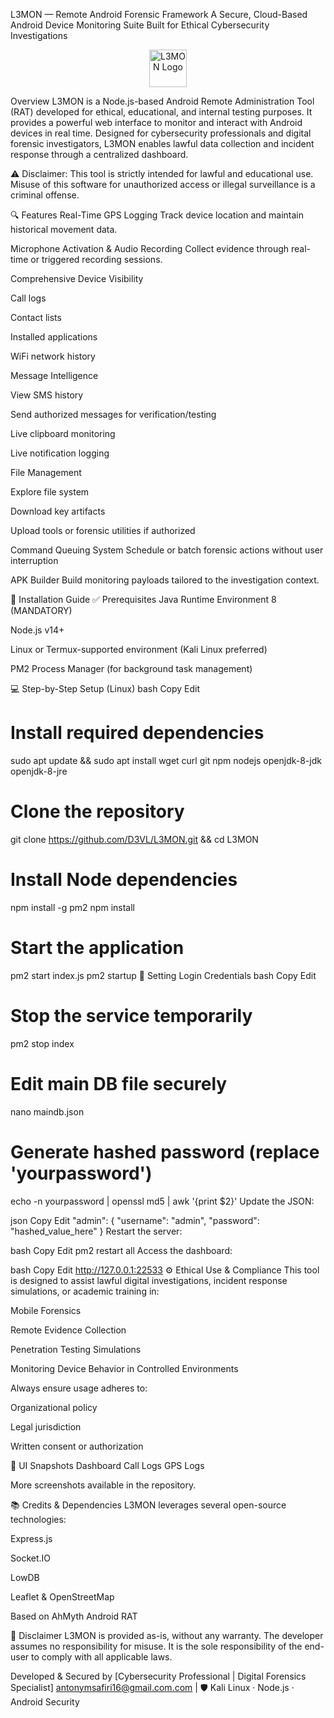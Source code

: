 L3MON — Remote Android Forensic Framework
A Secure, Cloud-Based Android Device Monitoring Suite Built for Ethical Cybersecurity Investigations

<p align="center"> <img src="https://github.com/D3VL/L3MON/raw/master/server/assets/webpublic/logo.png" height="60" alt="L3MON Logo" /> </p>
Overview
L3MON is a Node.js-based Android Remote Administration Tool (RAT) developed for ethical, educational, and internal testing purposes. It provides a powerful web interface to monitor and interact with Android devices in real time. Designed for cybersecurity professionals and digital forensic investigators, L3MON enables lawful data collection and incident response through a centralized dashboard.

⚠️ Disclaimer: This tool is strictly intended for lawful and educational use. Misuse of this software for unauthorized access or illegal surveillance is a criminal offense.

🔍 Features
Real-Time GPS Logging
Track device location and maintain historical movement data.

Microphone Activation & Audio Recording
Collect evidence through real-time or triggered recording sessions.

Comprehensive Device Visibility

Call logs

Contact lists

Installed applications

WiFi network history

Message Intelligence

View SMS history

Send authorized messages for verification/testing

Live clipboard monitoring

Live notification logging

File Management

Explore file system

Download key artifacts

Upload tools or forensic utilities if authorized

Command Queuing System
Schedule or batch forensic actions without user interruption

APK Builder
Build monitoring payloads tailored to the investigation context.

🔧 Installation Guide
✅ Prerequisites
Java Runtime Environment 8 (MANDATORY)

Node.js v14+

Linux or Termux-supported environment (Kali Linux preferred)

PM2 Process Manager (for background task management)

💻 Step-by-Step Setup (Linux)
bash
Copy
Edit
# Install required dependencies
sudo apt update && sudo apt install wget curl git npm nodejs openjdk-8-jdk openjdk-8-jre

# Clone the repository
git clone https://github.com/D3VL/L3MON.git && cd L3MON

# Install Node dependencies
npm install -g pm2
npm install

# Start the application
pm2 start index.js
pm2 startup
🔐 Setting Login Credentials
bash
Copy
Edit
# Stop the service temporarily
pm2 stop index

# Edit main DB file securely
nano maindb.json

# Generate hashed password (replace 'yourpassword')
echo -n yourpassword | openssl md5 | awk '{print $2}'
Update the JSON:

json
Copy
Edit
"admin": {
  "username": "admin",
  "password": "hashed_value_here"
}
Restart the server:

bash
Copy
Edit
pm2 restart all
Access the dashboard:

bash
Copy
Edit
http://127.0.0.1:22533
⚙️ Ethical Use & Compliance
This tool is designed to assist lawful digital investigations, incident response simulations, or academic training in:

Mobile Forensics

Remote Evidence Collection

Penetration Testing Simulations

Monitoring Device Behavior in Controlled Environments

Always ensure usage adheres to:

Organizational policy

Legal jurisdiction

Written consent or authorization

📸 UI Snapshots
Dashboard	Call Logs	GPS Logs
		

More screenshots available in the repository.

📚 Credits & Dependencies
L3MON leverages several open-source technologies:

Express.js

Socket.IO

LowDB

Leaflet & OpenStreetMap

Based on AhMyth Android RAT

🚨 Disclaimer
L3MON is provided as-is, without any warranty. The developer assumes no responsibility for misuse. It is the sole responsibility of the end-user to comply with all applicable laws.

Developed & Secured by
[Cybersecurity Professional | Digital Forensics Specialist]
antonymsafiri16@gmail.com.com | 🛡️ Kali Linux · Node.js · Android Security
